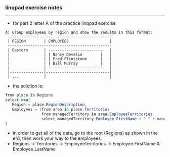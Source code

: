 ### linqpad exercise notes
---

- for part 2  letter A of the practice linqpad exercise
```
A) Group employees by region and show the results in this format:
 ----------------------------------------------
 | REGION        | EMPLOYEES                  |
 ----------------------------------------------
 | Eastern       | ------------------------   |
 |               | | Nancy Devalio        |   |
 |               | | Fred Flintstone      |   |
 |               | | Bill Murray          |   |
 |               | ------------------------   |
 |---------------|----------------------------|
 | ...           |                            |
```
 - the solution is:
 ```csharp
from place in Regions
select new{
	Region = place.RegionDescription,
	Employees = (from area in place.Territories 
				 from managedTerritory in area.EmployeeTerritories
				 select managedTerritory.Employee.FirstName + " " + managedTerritory.Employee.LastName).Distinct()
}
 ```

- in order to get all of the data, go to the root (Regions) as shown in the erd, then work your way to the employees.
- Regions -> Territories -> EmployeeTerritories -> Employee.FirstName & Employee.LastName